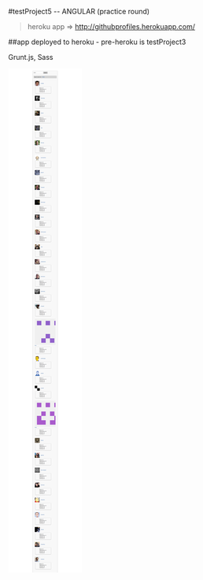 #testProject5  -- ANGULAR (practice round)

 > heroku app => http://githubprofiles.herokuapp.com/
 
##app deployed to heroku - pre-heroku is testProject3
 
 Grunt.js, Sass


  ![sample search](public/images/image.png)  
